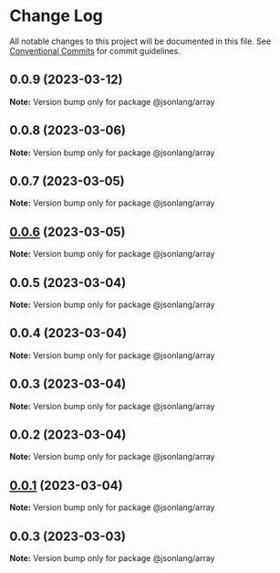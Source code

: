 # Change Log

All notable changes to this project will be documented in this file.
See [Conventional Commits](https://conventionalcommits.org) for commit guidelines.

## 0.0.9 (2023-03-12)

**Note:** Version bump only for package @jsonlang/array





## 0.0.8 (2023-03-06)

**Note:** Version bump only for package @jsonlang/array





## 0.0.7 (2023-03-05)

**Note:** Version bump only for package @jsonlang/array





## [0.0.6](https://github.com/JsonlangJs/jsonlang/compare/@jsonlang/array@0.0.5...@jsonlang/array@0.0.6) (2023-03-05)

**Note:** Version bump only for package @jsonlang/array





## 0.0.5 (2023-03-04)

**Note:** Version bump only for package @jsonlang/array





## 0.0.4 (2023-03-04)

**Note:** Version bump only for package @jsonlang/array





## 0.0.3 (2023-03-04)

**Note:** Version bump only for package @jsonlang/array





## 0.0.2 (2023-03-04)

**Note:** Version bump only for package @jsonlang/array





## [0.0.1](https://github.com/JsonlangJs/jsonlang/compare/@jsonlang/array@0.0.3...@jsonlang/array@0.0.1) (2023-03-04)

**Note:** Version bump only for package @jsonlang/array





## 0.0.3 (2023-03-03)

**Note:** Version bump only for package @jsonlang/array

